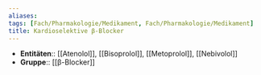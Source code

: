 ```yaml
---
aliases: 
tags: [Fach/Pharmakologie/Medikament, Fach/Pharmakologie/Medikament]
title: Kardioselektive β-Blocker
---
```

- **Entitäten**:: [[Atenolol]], [[Bisoprolol]], [[Metoprolol]], [[Nebivolol]]
- **Gruppe**:: [[β-Blocker]]